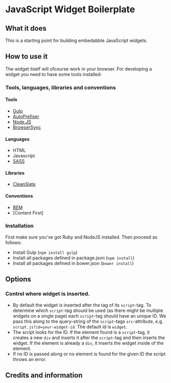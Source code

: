 # JavaScript Widget Boilerplate

## What it does

This is a starting point for building embedabble JavaScript widgets.

## How to use it

The widget itself will ofcourse work in your browser. For developing a widget you need to have some tools installed:

### Tools, languages, libraries and conventions

#### Tools
* [Gulp](http://gulpjs.com/)
* [AutoPrefixer](https://github.com/postcss/autoprefixer)
* [Node.JS](https://nodejs.org)
* [BrowserSync](browsersync.io)

#### Languages
* HTML
* Javascript
* [SASS](http://sass-lang.com/)

#### Libraries
* [CleanSlate](http://cleanslatecss.com)

#### Conventions
* [BEM](https://css-tricks.com/bem-101/)
* [Content First]

### Installation

First make sure you've got Ruby and NodeJS installed. Then proceed as follows:

* Install Gulp (`npm install gulp`)
* Install all packages defined in package.json (`npm install`)
* Install all packages defined in bower.json (`bower install`)

## Options

### Control where widget is inserted.

- By default the widget is inserted after the tag of its `script`-tag. To determine which `script`-tag should be used
(as there might be multiple widgets on a single page) each `script`-tag should have an unique ID. We pass this along to the query-string of the `script`-tags `src`-attribute, e.g. `script.js?id=your-widget-id`. The default id is `widget`.
- The script looks for the ID. If the element found is a `script`-tag, it creates a new `div` and inserts it after the `script`-tag and then inserts the widget. If the element is already a `div`, it inserts the widget inside of the element.
- If no ID is passed along or no element is found for the given ID the script throws an error.

## Credits and information